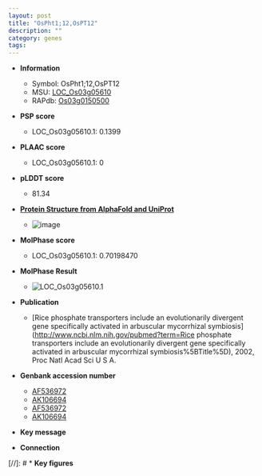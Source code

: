 ```yaml
---
layout: post
title: "OsPht1;12,OsPT12"
description: ""
category: genes
tags: 
---
```


* **Information**  
    + Symbol: OsPht1;12,OsPT12  
    + MSU: [LOC_Os03g05610](http://rice.plantbiology.msu.edu/cgi-bin/ORF_infopage.cgi?orf=LOC_Os03g05610)  
    + RAPdb: [Os03g0150500](http://rapdb.dna.affrc.go.jp/viewer/gbrowse_details/irgsp1?name=Os03g0150500)  

* **PSP score**  
    + LOC_Os03g05610.1: 0.1399 

* **PLAAC score**  
    + LOC_Os03g05610.1: 0 

* **pLDDT score**
    + 81.34

* **[Protein Structure from AlphaFold and UniProt](https://www.uniprot.org/uniprotkb/Q8H074/entry#structure)**
    + ![image](https://ricepsp.github.io/images/Q8/AF-Q8H074-F1.png)

* **MolPhase score**
    + LOC_Os03g05610.1: 0.70198470

* **MolPhase Result**
    + ![LOC_Os03g05610.1](https://304243504.github.io/Pictures/LOC_Os03g/LOC_Os03g05610.1.png)

* **Publication**  
    + [Rice phosphate transporters include an evolutionarily divergent gene specifically activated in arbuscular mycorrhizal symbiosis](http://www.ncbi.nlm.nih.gov/pubmed?term=Rice phosphate transporters include an evolutionarily divergent gene specifically activated in arbuscular mycorrhizal symbiosis%5BTitle%5D), 2002, Proc Natl Acad Sci U S A.

* **Genbank accession number**  
    + [AF536972](http://www.ncbi.nlm.nih.gov/nuccore/AF536972)
    + [AK106694](http://www.ncbi.nlm.nih.gov/nuccore/AK106694)
    + [AF536972](http://www.ncbi.nlm.nih.gov/nuccore/AF536972)
    + [AK106694](http://www.ncbi.nlm.nih.gov/nuccore/AK106694)

* **Key message**  

* **Connection**  

[//]: # * **Key figures**  


